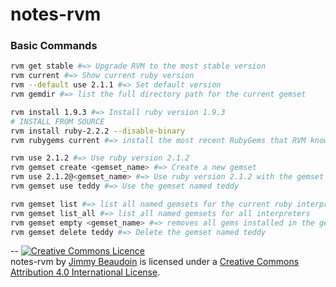 # notes-rvm

### Basic Commands
```sh
rvm get stable #=> Upgrade RVM to the most stable version
rvm current #=> Show current ruby version
rvm --default use 2.1.1 #=> Set default version
rvm gemdir #=> list the full directory path for the current gemset

rvm install 1.9.3 #=> Install ruby version 1.9.3
# INSTALL FROM SOURCE
rvm install ruby-2.2.2 --disable-binary
rvm rubygems current #=> install the most recent RubyGems that RVM knows about

rvm use 2.1.2 #=> Use ruby version 2.1.2
rvm gemset create <gemset_name> #=> Create a new gemset
rvm use 2.1.2@<gemset_name> #=> Use ruby version 2.1.2 with the gemset specified.
rvm gemset use teddy #=> Use the gemset named teddy

rvm gemset list #=> list all named gemsets for the current ruby interpreter
rvm gemset list_all #=> list all named gemsets for all interpreters
rvm gemset empty <gemset_name> #=> removes all gems installed in the gemset
rvm gemset delete teddy #=> Delete the gemset named teddy
```
--
<a rel="license" href="http://creativecommons.org/licenses/by/4.0/"><img alt="Creative Commons Licence" style="border-width:0" src="https://i.creativecommons.org/l/by/4.0/80x15.png" /></a><br /><span xmlns:dct="http://purl.org/dc/terms/" property="dct:title">notes-rvm</span> by <a xmlns:cc="http://creativecommons.org/ns#" href="http://jim-beaudoin.com" property="cc:attributionName" rel="cc:attributionURL">Jimmy Beaudoin</a> is licensed under a <a rel="license" href="http://creativecommons.org/licenses/by/4.0/">Creative Commons Attribution 4.0 International License</a>.
